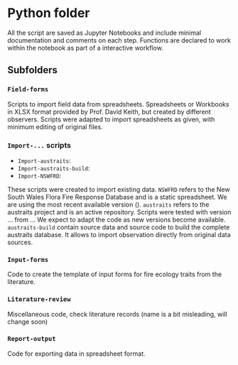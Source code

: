 # Python folder

All the script are saved as Jupyter Notebooks and include minimal documentation and comments on each step. Functions are declared to work within the notebook as part of a interactive workflow. 

## Subfolders

### `Field-forms`

Scripts to import field data from spreadsheets. Spreadsheets or Workbooks in XLSX format provided by Prof. David Keith, but created by different observers. Scripts were adapted to import spreadsheets as given, with minimum editing of original files. 

### `Import-...` scripts

- `Import-austraits`:
- `Import-austraits-build`:
- `Import-NSWFRD`:

These scripts were created to import existing data. 
`NSWFRD` refers to the New South Wales Flora Fire Response Database and is a static spreadsheet. We are using the most recent available version (). 
`austraits` refers to the austraits project and is an active repository. Scripts were tested with version ... from ... We expect to adapt the code as new versions become available. 
`austraits-build` contain source data and source code to build the complete austraits database. It allows to import observation directly from original data sources. 

### `Input-forms`

Code to create the template of input forms for fire ecology traits from the literature.

### `Literature-review`

Miscellaneous code, check literature records (name is a bit misleading, will change soon)

### `Report-output`

Code for exporting data in spreadsheet format.

